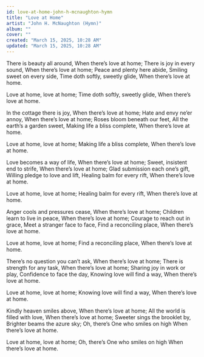 ```yaml
---
id: love-at-home-john-h-mcnaughton-hymn
title: "Love at Home"
artist: "John H. McNaughton (Hymn)"
album: ""
cover: ""
created: "March 15, 2025, 10:28 AM"
updated: "March 15, 2025, 10:28 AM"
---
```


There is beauty all around,
When there’s love at home;
There is joy in every sound,
When there’s love at home;
Peace and plenty here abide,
Smiling sweet on every side,
Time doth softly, sweetly glide,
When there’s love at home.

Love at home, love at home;
Time doth softly, sweetly glide,
When there’s love at home.

In the cottage there is joy,
When there’s love at home;
Hate and envy ne’er annoy,
When there’s love at home;
Roses bloom beneath our feet,
All the earth’s a garden sweet,
Making life a bliss complete,
When there’s love at home.

Love at home, love at home;
Making life a bliss complete,
When there’s love at home.

Love becomes a way of life,
When there’s love at home;
Sweet, insistent end to strife,
When there’s love at home;
Glad submission each one’s gift,
Willing pledge to love and lift,
Healing balm for every rift,
When there’s love at home.

Love at home, love at home;
Healing balm for every rift,
When there’s love at home.

Anger cools and pressures cease,
When there’s love at home;
Children learn to live in peace,
When there’s love at home;
Courage to reach out in grace,
Meet a stranger face to face,
Find a reconciling place,
When there’s love at home.

Love at home, love at home;
Find a reconciling place,
When there’s love at home.

There’s no question you can’t ask,
When there’s love at home;
There is strength for any task,
When there’s love at home;
Sharing joy in work or play,
Confidence to face the day,
Knowing love will find a way,
When there’s love at home.

Love at home, love at home;
Knowing love will find a way,
When there’s love at home.

Kindly heaven smiles above,
When there’s love at home;
All the world is filled with love,
When there’s love at home;
Sweeter sings the brooklet by,
Brighter beams the azure sky;
Oh, there’s One who smiles on high
When there’s love at home.

Love at home, love at home;
Oh, there’s One who smiles on high
When there’s love at home.